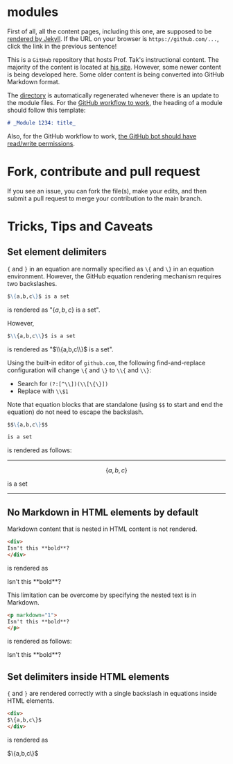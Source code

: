 # modules

First of all, all the content pages, including this one, are supposed to be [rendered by Jekyll](https://proftak.github.io/modules). If the URL on your browser is `https://github.com/...`, click the link in the previous sentence!

This is a `GitHub` repository that hosts Prof. Tak's instructional content. The majority of the content is located at [his site](http://dtkb.org/~auyeunt/teaches/modules). However, some newer content is being developed here. Some older content is being converted into GitHub Markdown format.

The [directory](directory.md) is automatically regenerated whenever there is an update to the module files. For the [GitHub workflow to work](https://docs.github.com/en/actions/using-workflows), the heading of a module should follow this template:

```markdown
# _Module 1234: title_
```

Also, for the GitHub workflow to work, [the GitHub bot should have read/write permissions](https://github.com/marketplace/actions/github-push).

# Fork, contribute and pull request

If you see an issue, you can fork the file(s), make your edits, and then submit a pull request to merge your contribution to the main branch.

# Tricks, Tips and Caveats

## Set element delimiters

`{` and `}` in an equation are normally specified as `\{` and `\}` in an equation environment. However, the GitHub equation rendering mechanism requires two backslashes.

```markdown
$\{a,b,c\}$ is a set
```

is rendered as "$\{a,b,c\}$ is a set".

However,

```markdown
$\\{a,b,c\\}$ is a set
```

is rendered as "$\\{a,b,c\\}$ is a set".

Using the built-in editor of `github.com`, the following find-and-replace configuration will change `\{` and `\}` to `\\{` and `\\}`:

* Search for `(?:[^\\])(\\[\{\}])`
* Replace with `\\$1`

Note that equation blocks that are standalone (using `$$` to start and end the equation) do not need to escape the backslash. 

```markdown
$$\{a,b,c\}$$

is a set
```
is rendered as follows:

---

$$\{a,b,c\}$$

is a set

---

## No Markdown in HTML elements by default

Markdown content that is nested in HTML content is not rendered. 

```html
<div>
Isn't this **bold**?
</div>
```

is rendered as

<p>
Isn't this **bold**?
</p>

This limitation can be overcome by specifying the nested text is in Markdown.

```html
<p markdown="1">
Isn't this **bold**?
</p>
```

is rendered as follows:

<p markdown="1">
Isn't this **bold**?
</p>


## Set delimiters inside HTML elements

`{` and `}` are rendered correctly with a single backslash in equations inside HTML elements.

```HTML
<div>
$\{a,b,c\}$
</div>
```

is rendered as 

<div>
$\{a,b,c\}$
</div>
